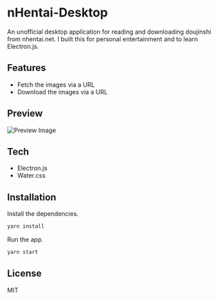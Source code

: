 # nHentai-Desktop

An unofficial desktop application for reading and downloading doujinshi from nhentai.net. I built this for personal entertainment and to learn Electron.js.

## Features

- Fetch the images via a URL
- Download the images via a URL

## Preview

![Preview Image](https://github.com/LittleBlue512/nhentai-desktop/blob/main/repo/preview_image.png)

## Tech

- Electron.js
- Water.css

## Installation

Install the dependencies.

```sh
yarn install
```

Run the app.

```sh
yarn start
```

## License

MIT
